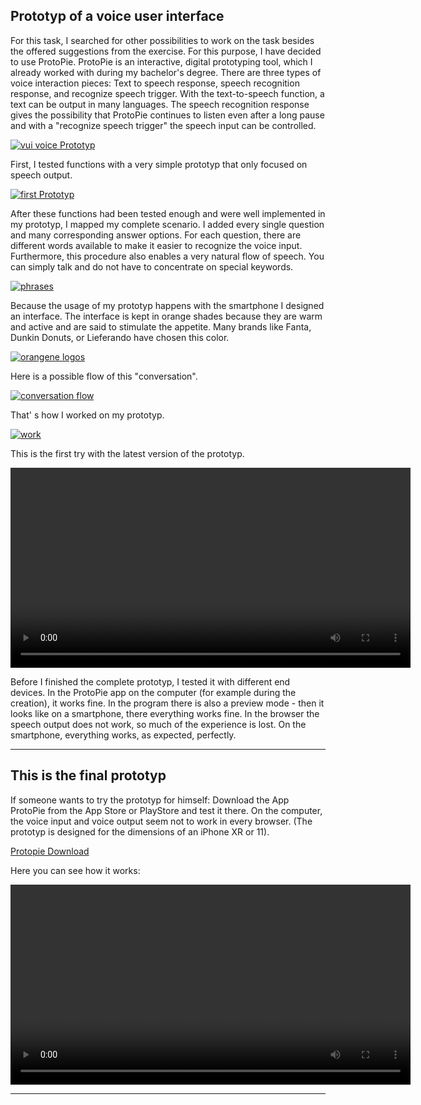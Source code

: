 ## Prototyp of a voice user interface


For this task, I searched for other possibilities to work on the task besides the offered suggestions from the exercise. For this purpose, I have decided to use ProtoPie. ProtoPie is an interactive, digital prototyping tool, which I already worked with during my bachelor's degree. There are three types of voice interaction pieces: Text to speech response, speech recognition response, and recognize speech trigger. With the text-to-speech function, a text can be output in many languages. The speech recognition response gives the possibility that ProtoPie continues to listen even after a long pause and with a "recognize speech trigger" the speech input can be controlled. 

<p>
  <a href="/assets/vui_voicePrototyp.png" title="vui voice Prototyp">
    <img src="/assets/vui_voicePrototyp.png" alt="vui voice Prototyp" />
  </a>
</p>

First, I tested functions with a very simple prototyp that only focused on speech output. 

<p>
  <a href="/assets/vui_first_protopie.png" title="first Prototyp">
    <img src="/assets/vui_first_protopie.png" alt="first Prototyp" />
  </a>
</p>

After these functions had been tested enough and were well implemented in my prototyp, I mapped my complete scenario. I added every single question and many corresponding answer options. For each question, there are different words available to make it easier to recognize the voice input. Furthermore, this procedure also enables a very natural flow of speech. You can simply talk and do not have to concentrate on special keywords. 

<p>
  <a href="/assets/vui_phrases.png" title="phrases">
    <img src="/assets/vui_phrases.png" alt="phrases" />
  </a>
</p>

Because the usage of my prototyp happens with the smartphone I designed an interface. The interface is kept in orange shades because they are warm and active and are said to stimulate the appetite. Many brands like Fanta, Dunkin Donuts, or Lieferando have chosen this color. 

<p>
  <a href="/assets/vui_orange-logos.png" title="orangene logos">
    <img src="/assets/vui_orange-logos.png" alt="orangene logos" />
  </a>
</p>

Here is a possible flow of this "conversation".

<p>
  <a href="/assets/vui_verlauf.png" title="conversation flow">
    <img src="/assets/vui_verlauf.png" alt="conversation flow" />
  </a>
</p>

That' s how I worked on my prototyp.

<p>
  <a href="/assets/vui_aufbau.png" title="work">
    <img src="/assets/vui_aufbau.png" alt="work" />
  </a>
</p>

This is the first try with the latest version of the prototyp.

<video width="contain" height="320" controls>
  <source src="assets/vui_short.mp4" type="video/mp4">
</video>


Before I finished the complete prototyp, I tested it with different end devices. In the ProtoPie app on the computer (for example during the creation), it works fine. In the program there is also a preview mode - then it looks like on a smartphone, there everything works fine. In the browser the speech output does not work, so much of the experience is lost. On the smartphone, everything works, as expected, perfectly.



***

## This is the final prototyp

If someone wants to try the prototyp for himself: Download the App ProtoPie from the App Store or PlayStore and test it there. On the computer, the voice input and voice output seem not to work in every browser. (The prototyp is designed for the dimensions of an iPhone XR or 11).

<a href="VUI_Prototyp.pie" download>Protopie Download</a>

Here you can see how it works:

<video width="contain" height="320" controls>
  <source src="assets/vuiUserText.mp4" type="video/mp4">
</video>


***
